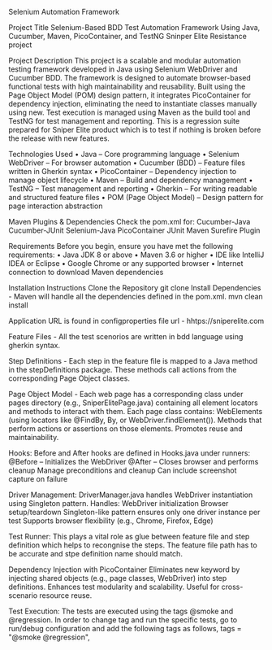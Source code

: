 Selenium Automation Framework

Project Title
Selenium-Based BDD Test Automation Framework Using Java, Cucumber, Maven, PicoContainer, and TestNG Sninper Elite Resistance project

Project Description
This project is a scalable and modular automation testing framework developed in Java using Selenium WebDriver and Cucumber BDD. The framework is designed to automate browser-based functional tests with high maintainability and reusability. Built using the Page Object Model (POM) design pattern, it integrates PicoContainer for dependency injection, eliminating the need to instantiate classes manually using new. Test execution is managed using Maven as the build tool and TestNG for test management and reporting. This is a regression suite prepared for Sniper Elite product which is to test if nothing is broken before the release with new features.

Technologies Used
•	Java – Core programming language
•	Selenium WebDriver – For browser automation
•	Cucumber (BDD) – Feature files written in Gherkin syntax
•	PicoContainer – Dependency injection to manage object lifecycle
•	Maven – Build and dependency management
•	TestNG – Test management and reporting
•	Gherkin – For writing readable and structured feature files
•	POM (Page Object Model) – Design pattern for page interaction abstraction

Maven Plugins & Dependencies Check the pom.xml for: Cucumber-Java Cucumber-JUnit Selenium-Java PicoContainer JUnit
Maven Surefire Plugin

Requirements
Before you begin, ensure you have met the following requirements:
•	Java JDK 8 or above
•	Maven 3.6 or higher
•	IDE like IntelliJ IDEA or Eclipse
•	Google Chrome or any supported browser
•	Internet connection to download Maven dependencies

Installation Instructions
 Clone the Repository 
    git clone
 Install Dependencies - Maven will handle all the dependencies defined in the pom.xml. mvn clean install
 
 Application URL is found in configproperties file url - hhtps://sniperelite.com
 
 Feature Files - All the test scenorios are written in bdd language using gherkin syntax.
 
 Step Definitions - Each step in the feature file is mapped to a Java method in the stepDefinitions package. These methods call actions from the corresponding Page Object classes.
 
 Page Object Model - 
 Each web page has a corresponding class under pages directory (e.g., SniperElitePage.java) containing all element locators and methods to interact with them. 
 Each page class contains: WebElements (using locators like @FindBy, By, or WebDriver.findElement()). 
 Methods that perform actions or assertions on those elements. Promotes reuse and maintainability.
 
Hooks: Before and After hooks are defined in Hooks.java under runners: @Before – Initializes the WebDriver @After – Closes browser and performs cleanup Manage preconditions and cleanup Can include screenshot capture on failure

Driver Management: DriverManager.java handles WebDriver instantiation using Singleton pattern. Handles: WebDriver initialization Browser setup/teardown Singleton-like pattern ensures only one driver instance per test Supports browser flexibility (e.g., Chrome, Firefox, Edge)

Test Runner: This plays a vital role as glue between feature file and step definition which helps to recongnise the steps. The feature file path has to be accurate and stpe definition name should match.

Dependency Injection with PicoContainer Eliminates new keyword by injecting shared objects (e.g., page classes, WebDriver) into step definitions. Enhances test modularity and scalability. Useful for cross-scenario resource reuse.

Test Execution: The tests are executed using the tags @smoke and @regression. In order to change tag and run the specific tests, go to run/debug configuration and add the following tags as follows,
      tags = "@smoke @regression",
